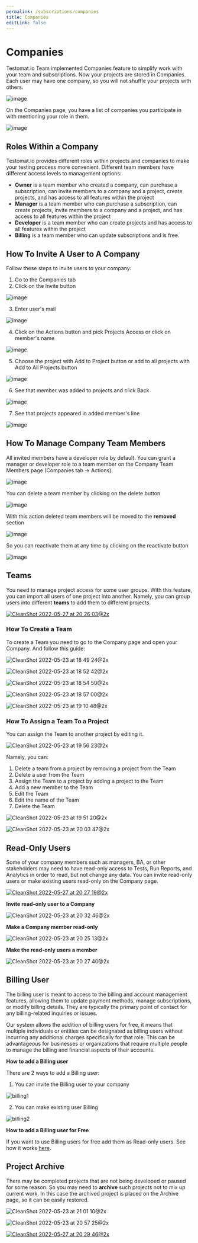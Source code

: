 ```yaml
---
permalink: /subscriptions/companies
title: Companies
editLink: false
---
```


# Companies

Testomat.io Team implemented Companies feature to simplify work with your team and subscriptions.
Now your projects are stored in Companies. Each user may have one company, so you will not shuffle your projects with others.

![image](images/137103273-33e40edd-8e72-4cf8-9d8d-ee5f01875401.png)

On the Companies page, you have a list of companies you participate in with mentioning your role in them.

![image](images/137115463-97a6d600-d5dc-4ce7-9c2d-98a3f7ccff69.png)

## Roles Within a Company

Testomat.io provides different roles within projects and companies to make your testing process more convenient.
Different team members have different access levels to management options:

- **Owner** is a team member who created a company, can purchase a subscription, can invite members to a company and a project, create projects, and has access to all features within the project
- **Manager** is a team member who can purchase a subscription, can create projects, invite members to a company and a project, and has access to all features within the project
- **Developer** is a team member who can create projects and has access to all features within the project
- **Billing** is a team member who can update subscriptions and is free.

## How To Invite A User to A Company

Follow these steps to invite users to your company:

1. Go to the Companies tab
2. Click on the Invite button

![image](images/137119409-34f4c3dc-4977-4804-ac2f-d17281a8f885.png)

3. Enter user's mail

![image](images/139675864-11900852-684b-44c0-b2cb-13309c6f4f52.png)

4. Click on the Actions button and pick Projects Access or click on member's name

![image](images/139676288-74ad80ee-6eb7-41c6-af59-fb7d5e115283.png)

5. Choose the project with Add to Project button or add to all projects with Add to All Projects button

![image](images/139678097-04c2dc13-3bbc-43b9-9de6-3d2f5a4d254b.png)

6. See that member was added to projects and click Back

![image](images/139678557-e44ad2a8-033b-410b-8d0c-c6a85c800e3a.png)

7. See that projects appeared in added member's line

![image](images/139679579-166abf88-0a95-414b-9c20-a3bbe93e930f.png)

## How To Manage Company Team Members

All invited members have a developer role by default. You can grant a manager or developer role to a team member on the Company Team Members page (Companies tab -> Actions). 

![image](images/139680013-4051cc1a-266f-49c6-a647-92db8a5d42c6.png)
 
You can delete a team member by clicking on the delete button

![image](images/139680104-badf41c8-e660-46e7-8dcb-ee2c000667fd.png)

With this action deleted team members will be moved to the **removed** section

![image](images/139680758-1ca96fdc-8281-411f-a311-688727a497f3.png)

So you can reactivate them at any time by clicking on the reactivate button

![image](images/139680468-0034fc14-bd2c-4cf2-b282-684814a4eabc.png)


## Teams 

You need to manage project access for some user groups. With this feature, you can import all users of one project into another. Namely, you can group users into different **teams** to add them to different projects. 

[![CleanShot 2022-05-27 at 20 26 03@2x](images/170760639-2b8710a6-20fb-4ae0-ad1e-d393295676b8.jpg)](https://youtu.be/_ejW1C9ciLo)


### How To Create a Team 

To create a Team you need to go to the Company page and open your Company. And follow this guide:

![CleanShot 2022-05-23 at 18 49 24@2x](images/169858653-2894fdeb-ac12-40b9-9f05-17bfbf958f5d.jpg)

![CleanShot 2022-05-23 at 18 52 42@2x](images/169858978-b934bc67-ec01-4b90-bd78-f806f05d9431.jpg)

![CleanShot 2022-05-23 at 18 54 50@2x](images/169859586-b3bd09b4-0003-450c-95ec-5ec45a3987e9.jpg)

![CleanShot 2022-05-23 at 18 57 00@2x](images/169861145-78e74cba-496a-45a3-a3e2-2c974d80cbe5.jpg)

![CleanShot 2022-05-23 at 19 10 48@2x](images/169863076-a71c4ec6-3c75-4f7a-8c34-c645f5c08505.jpg)

### How To Assign a Team To a Project

You can assign the Team to another project by editing it.

![CleanShot 2022-05-23 at 19 56 23@2x](images/169870482-42cbfa79-70b7-4592-8116-98eadf4099d2.jpg)

Namely, you can:

1. Delete a team from a project by removing a project from the Team
2. Delete a user from the Team
3. Assign the Team to a project by adding a project to the Team
4. Add a new member to the Team
5. Edit the Team 
6. Edit the name of the Team
7. Delete the Team

![CleanShot 2022-05-23 at 19 51 20@2x](images/169870314-80042af7-4f8e-4e23-8943-5b24c37a6848.jpg)

![CleanShot 2022-05-23 at 20 03 47@2x](images/169871660-0d8eba71-ee4c-4e23-a14d-7b1159bf4549.jpg)


## Read-Only Users

Some of your company members such as managers, BA, or other stakeholders may need to have read-only access to Tests, Run Reports, and Analytics in order to read, but not change any data. You can invite read-only users or make existing users read-only on the Company page. 

[![CleanShot 2022-05-27 at 20 27 19@2x](images/170760796-fb2e6618-88b2-478b-ad34-a986a0933dc2.jpg)](https://youtu.be/W09O9jEXAIo)


**Invite read-only user to a Company** 

![CleanShot 2022-05-23 at 20 32 46@2x](images/169875784-3b41398e-fe40-4759-9a14-ac15ad0f6017.jpg)

**Make a Company member read-only** 

![CleanShot 2022-05-23 at 20 25 13@2x](images/169874590-c1213024-ebaf-49cd-b594-54bddb9ecb9f.jpg)

**Make the read-only users a member**

![CleanShot 2022-05-23 at 20 27 40@2x](images/169875048-723f5295-3dc3-4930-a259-1932e15c90e5.jpg)

## Billing User

The billing user is meant to access to the billing and account management features, allowing them to update payment methods, manage subscriptions, or modify billing details. They are typically the primary point of contact for any billing-related inquiries or issues.

Our system allows the addition of billing users for free, it means that multiple individuals or entities can be designated as billing users without incurring any additional charges specifically for that role. This can be advantageous for businesses or organizations that require multiple people to manage the billing and financial aspects of their accounts.

**How to add a Billing user**

There are 2 ways to add a Billing user:

1. You can invite the Billing user to your company

![billing1](https://github.com/testomatio/docs/assets/77803888/db746e2e-6f4d-4285-ac42-1611c1c58475)


2. You can make existing user Billing

![billing2](https://github.com/testomatio/docs/assets/77803888/0a7a5956-b65b-40b2-887d-272495955352)


**How to add a Billing user for Free**

If you want to use Billing users for free add them as Read-only users. See how it works [here](https://docs.testomat.io/subscriptions/companies/#read-only-users).








## Project Archive 

There may be completed projects that are not being developed or paused for some reason. So you may need to **archive** such projects not to mix up current work. In this case the archived project is placed on the Archive page, so it can be easily restored.

![CleanShot 2022-05-23 at 21 01 10@2x](images/169879832-fd4312d7-53c1-4760-9e8f-81faf4a2ed50.jpg)

![CleanShot 2022-05-23 at 20 57 25@2x](images/169879468-c3799ac2-ba43-4ed8-b5c5-275d03c5e424.jpg)

[![CleanShot 2022-05-27 at 20 29 46@2x](images/170761288-1cd89e87-d26a-4381-bde1-85fa459d289b.jpg)](https://youtu.be/HI1wYD6uHjI)


